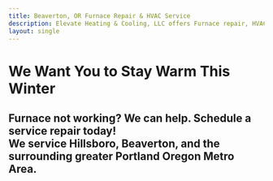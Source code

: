 ```yaml
---
title: Beaverton, OR Furnace Repair & HVAC Service
description: Elevate Heating & Cooling, LLC offers Furnace repair, HVAC service in Beaverton, Hillsboro and surrounding areas. Contact an HVAC contractor for AC repair, furnace installation & fan coil tune.
layout: single
---
```


# We Want You to Stay Warm This Winter 

## Furnace not working? We can help. Schedule a service repair today! <br>We service Hillsboro, Beaverton, and the surrounding greater Portland Oregon Metro Area.